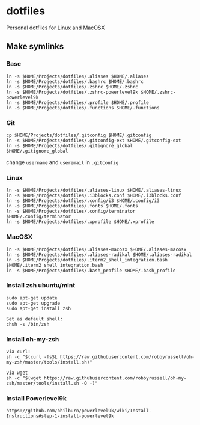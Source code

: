 # dotfiles
Personal dotfiles for Linux and MacOSX

## Make symlinks

### Base
```
ln -s $HOME/Projects/dotfiles/.aliases $HOME/.aliases
ln -s $HOME/Projects/dotfiles/.bashrc $HOME/.bashrc
ln -s $HOME/Projects/dotfiles/.zshrc $HOME/.zshrc
ln -s $HOME/Projects/dotfiles/.zshrc-powerlevel9k $HOME/.zshrc-powerlevel9k
ln -s $HOME/Projects/dotfiles/.profile $HOME/.profile
ln -s $HOME/Projects/dotfiles/.functions $HOME/.functions
```
### Git
```
cp $HOME/Projects/dotfiles/.gitconfig $HOME/.gitconfig
ln -s $HOME/Projects/dotfiles/.gitconfig-ext $HOME/.gitconfig-ext
ln -s $HOME/Projects/dotfiles/.gitignore_global $HOME/.gitignore_global
```
change `username` and `useremail` in `.gitconfig`


### Linux
```
ln -s $HOME/Projects/dotfiles/.aliases-linux $HOME/.aliases-linux
ln -s $HOME/Projects/dotfiles/.i3blocks.conf $HOME/.i3blocks.conf
ln -s $HOME/Projects/dotfiles/.config/i3 $HOME/.config/i3
ln -s $HOME/Projects/dotfiles/.fonts $HOME/.fonts
ln -s $HOME/Projects/dotfiles/.config/terminator $HOME/.config/terminator
ln -s $HOME/Projects/dotfiles/.xprofile $HOME/.xprofile
```
### MacOSX
```
ln -s $HOME/Projects/dotfiles/.aliases-macosx $HOME/.aliases-macosx
ln -s $HOME/Projects/dotfiles/.aliases-radikal $HOME/.aliases-radikal
ln -s $HOME/Projects/dotfiles/.iterm2_shell_integration.bash $HOME/.iterm2_shell_integration.bash
ln -s $HOME/Projects/dotfiles/.bash_profile $HOME/.bash_profile
```	

### Install zsh ubuntu/mint
```
sudo apt-get update
sudo apt-get upgrade
sudo apt-get install zsh

Set as default shell:
chsh -s /bin/zsh
```


### Install oh-my-zsh
```
via curl:
sh -c "$(curl -fsSL https://raw.githubusercontent.com/robbyrussell/oh-my-zsh/master/tools/install.sh)"

via wget
sh -c "$(wget https://raw.githubusercontent.com/robbyrussell/oh-my-zsh/master/tools/install.sh -O -)"
```

### Install Powerlevel9k
```
https://github.com/bhilburn/powerlevel9k/wiki/Install-Instructions#step-1-install-powerlevel9k
```
